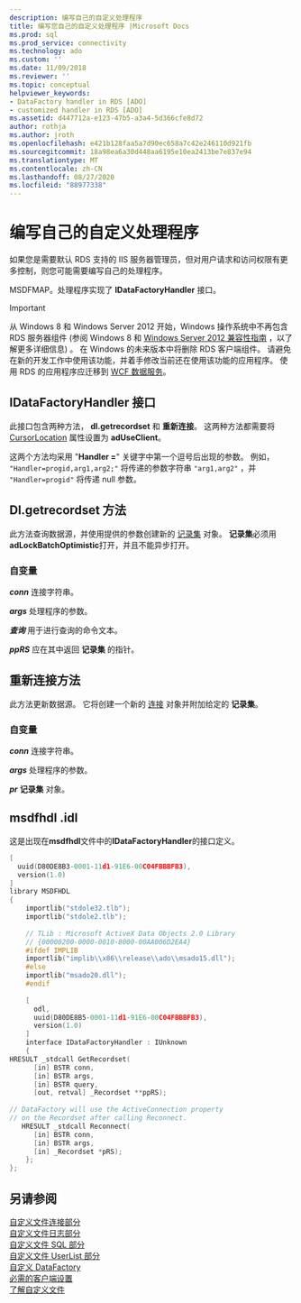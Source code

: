 ```yaml
---
description: 编写自己的自定义处理程序
title: 编写您自己的自定义处理程序 |Microsoft Docs
ms.prod: sql
ms.prod_service: connectivity
ms.technology: ado
ms.custom: ''
ms.date: 11/09/2018
ms.reviewer: ''
ms.topic: conceptual
helpviewer_keywords:
- DataFactory handler in RDS [ADO]
- customized handler in RDS [ADO]
ms.assetid: d447712a-e123-47b5-a3a4-5d366cfe8d72
author: rothja
ms.author: jroth
ms.openlocfilehash: e421b128faa5a7d90ec658a7c42e246110d921fb
ms.sourcegitcommit: 18a98ea6a30d448aa6195e10ea2413be7e837e94
ms.translationtype: MT
ms.contentlocale: zh-CN
ms.lasthandoff: 08/27/2020
ms.locfileid: "88977338"
---
```

# <a name="writing-your-own-customized-handler"></a>编写自己的自定义处理程序
如果您是需要默认 RDS 支持的 IIS 服务器管理员，但对用户请求和访问权限有更多控制，则您可能需要编写自己的处理程序。  
  
 MSDFMAP。处理程序实现了 **IDataFactoryHandler** 接口。  
  
> [!IMPORTANT]
>  从 Windows 8 和 Windows Server 2012 开始，Windows 操作系统中不再包含 RDS 服务器组件 (参阅 Windows 8 和 [Windows Server 2012 兼容性指南](https://www.microsoft.com/download/details.aspx?id=27416) ，以了解更多详细信息) 。 在 Windows 的未来版本中将删除 RDS 客户端组件。 请避免在新的开发工作中使用该功能，并着手修改当前还在使用该功能的应用程序。 使用 RDS 的应用程序应迁移到 [WCF 数据服务](https://go.microsoft.com/fwlink/?LinkId=199565)。  
  
## <a name="idatafactoryhandler-interface"></a>IDataFactoryHandler 接口  
 此接口包含两种方法， **dl.getrecordset** 和 **重新连接**。 这两种方法都需要将 [CursorLocation](../../reference/ado-api/cursorlocation-property-ado.md) 属性设置为 **adUseClient**。  
  
 这两个方法均采用 "**Handler =**" 关键字中第一个逗号后出现的参数。 例如， `"Handler=progid,arg1,arg2;"` 将传递的参数字符串 `"arg1,arg2"` ，并 `"Handler=progid"` 将传递 null 参数。  
  
## <a name="getrecordset-method"></a>Dl.getrecordset 方法  
 此方法查询数据源，并使用提供的参数创建新的 [记录集](../../reference/ado-api/recordset-object-ado.md) 对象。 **记录集**必须用**adLockBatchOptimistic**打开，并且不能异步打开。  
  
### <a name="arguments"></a>自变量  
 ***conn***  连接字符串。  
  
 ***args***  处理程序的参数。  
  
 ***查询***  用于进行查询的命令文本。  
  
 ***ppRS***  应在其中返回 **记录集** 的指针。  
  
## <a name="reconnect-method"></a>重新连接方法  
 此方法更新数据源。 它将创建一个新的 [连接](../../reference/ado-api/connection-object-ado.md) 对象并附加给定的 **记录集**。  
  
### <a name="arguments"></a>自变量  
 ***conn***  连接字符串。  
  
 ***args***  处理程序的参数。  
  
 ***pr*** **记录集** 对象。  
  
## <a name="msdfhdlidl"></a>msdfhdl .idl  
 这是出现在**msdfhdl**文件中的**IDataFactoryHandler**的接口定义。  
  
```cpp
[  
  uuid(D80DE8B3-0001-11d1-91E6-00C04FBBBFB3),  
  version(1.0)  
]  
library MSDFHDL  
{  
    importlib("stdole32.tlb");  
    importlib("stdole2.tlb");  
  
    // TLib : Microsoft ActiveX Data Objects 2.0 Library  
    // {00000200-0000-0010-8000-00AA006D2EA4}  
    #ifdef IMPLIB  
    importlib("implib\\x86\\release\\ado\\msado15.dll");  
    #else  
    importlib("msado20.dll");  
    #endif  
  
    [  
      odl,  
      uuid(D80DE8B5-0001-11d1-91E6-00C04FBBBFB3),  
      version(1.0)  
    ]  
    interface IDataFactoryHandler : IUnknown  
    {  
HRESULT _stdcall GetRecordset(  
      [in] BSTR conn,  
      [in] BSTR args,  
      [in] BSTR query,  
      [out, retval] _Recordset **ppRS);  
  
// DataFactory will use the ActiveConnection property  
// on the Recordset after calling Reconnect.  
   HRESULT _stdcall Reconnect(  
      [in] BSTR conn,  
      [in] BSTR args,  
      [in] _Recordset *pRS);  
    };  
};  
```  
  
## <a name="see-also"></a>另请参阅  
 [自定义文件连接部分](./customization-file-connect-section.md)   
 [自定义文件日志部分](./customization-file-logs-section.md)   
 [自定义文件 SQL 部分](./customization-file-sql-section.md)   
 [自定义文件 UserList 部分](./customization-file-userlist-section.md)   
 [自定义 DataFactory](./datafactory-customization.md)   
 [必需的客户端设置](./required-client-settings.md)   
 [了解自定义文件](./understanding-the-customization-file.md)